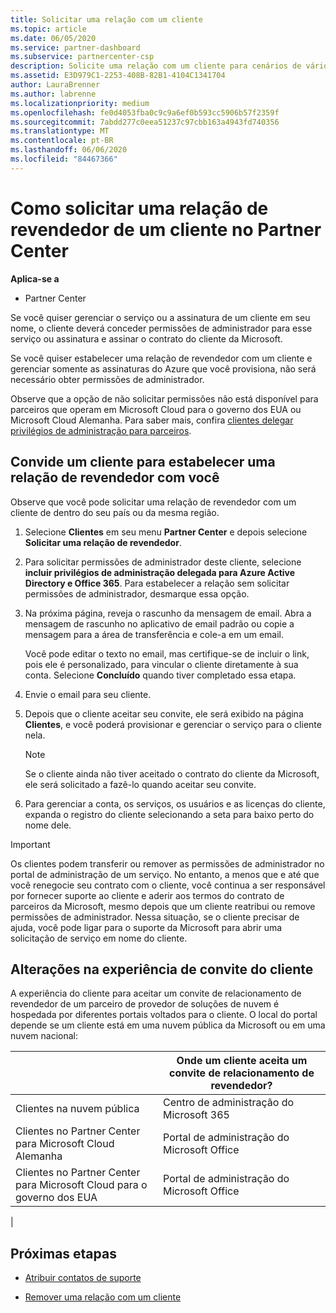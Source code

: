```yaml
---
title: Solicitar uma relação com um cliente
ms.topic: article
ms.date: 06/05/2020
ms.service: partner-dashboard
ms.subservice: partnercenter-csp
description: Solicite uma relação com um cliente para cenários de vários canais e multicanal ou se os privilégios de administrador delegado para um cliente precisarem ser restaurados.
ms.assetid: E3D979C1-2253-408B-82B1-4104C1341704
author: LauraBrenner
ms.author: labrenne
ms.localizationpriority: medium
ms.openlocfilehash: fe0d4053fba0c9c9a6ef0b593cc5906b57f2359f
ms.sourcegitcommit: 7abdd277c0eea51237c97cbb163a4943fd740356
ms.translationtype: MT
ms.contentlocale: pt-BR
ms.lasthandoff: 06/06/2020
ms.locfileid: "84467366"
---
```

# <a name="how-to-request-a-reseller-relationship-from-a-customer-in-partner-center"></a>Como solicitar uma relação de revendedor de um cliente no Partner Center

**Aplica-se a**

- Partner Center

Se você quiser gerenciar o serviço ou a assinatura de um cliente em seu nome, o cliente deverá conceder permissões de administrador para esse serviço ou assinatura e assinar o contrato do cliente da Microsoft.

Se você quiser estabelecer uma relação de revendedor com um cliente e gerenciar somente as assinaturas do Azure que você provisiona, não será necessário obter permissões de administrador.

Observe que a opção de não solicitar permissões não está disponível para parceiros que operam em Microsoft Cloud para o governo dos EUA ou Microsoft Cloud Alemanha. Para saber mais, confira [clientes delegar privilégios de administração para parceiros](https://docs.microsoft.com/partner-center/customers_revoke_admin_privileges).

## <a name="invite-a-customer-to-establish-a-reseller-relationship-with-you"></a>Convide um cliente para estabelecer uma relação de revendedor com você

Observe que você pode solicitar uma relação de revendedor com um cliente de dentro do seu país ou da mesma região.

1. Selecione **Clientes** em seu menu **Partner Center** e depois selecione **Solicitar uma relação de revendedor**.

2. Para solicitar permissões de administrador deste cliente, selecione **incluir privilégios de administração delegada para Azure Active Directory e Office 365**. Para estabelecer a relação sem solicitar permissões de administrador, desmarque essa opção.

3. Na próxima página, reveja o rascunho da mensagem de email. Abra a mensagem de rascunho no aplicativo de email padrão ou copie a mensagem para a área de transferência e cole-a em um email.

   Você pode editar o texto no email, mas certifique-se de incluir o link, pois ele é personalizado, para vincular o cliente diretamente à sua conta. Selecione **Concluído** quando tiver completado essa etapa.

4. Envie o email para seu cliente.

5. Depois que o cliente aceitar seu convite, ele será exibido na página **Clientes**, e você poderá provisionar e gerenciar o serviço para o cliente nela.

   > [!NOTE]
   > Se o cliente ainda não tiver aceitado o contrato do cliente da Microsoft, ele será solicitado a fazê-lo quando aceitar seu convite. 

6. Para gerenciar a conta, os serviços, os usuários e as licenças do cliente, expanda o registro do cliente selecionando a seta para baixo perto do nome dele.

> [!IMPORTANT]  
> Os clientes podem transferir ou remover as permissões de administrador no portal de administração de um serviço. No entanto, a menos que e até que você renegocie seu contrato com o cliente, você continua a ser responsável por fornecer suporte ao cliente e aderir aos termos do contrato de parceiros da Microsoft, mesmo depois que um cliente reatribui ou remove permissões de administrador. Nessa situação, se o cliente precisar de ajuda, você pode ligar para o suporte da Microsoft para abrir uma solicitação de serviço em nome do cliente.

## <a name="changes-to-the-customer-invitation-experience"></a>Alterações na experiência de convite do cliente

A experiência do cliente para aceitar um convite de relacionamento de revendedor de um parceiro de provedor de soluções de nuvem é hospedada por diferentes portais voltados para o cliente. O local do portal depende se um cliente está em uma nuvem pública da Microsoft ou em uma nuvem nacional:

|  | Onde um cliente aceita um convite de relacionamento de revendedor? |
|---------|---------
| Clientes na nuvem pública | Centro de administração do Microsoft 365 |
| Clientes no Partner Center para Microsoft Cloud Alemanha | Portal de administração do Microsoft Office |
| Clientes no Partner Center para Microsoft Cloud para o governo dos EUA | Portal de administração do Microsoft Office |
|

## <a name="next-steps"></a>Próximas etapas

- [Atribuir contatos de suporte](assign-support-contacts.md)

- [Remover uma relação com um cliente](remove-a-relationship.md)
